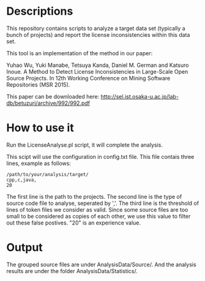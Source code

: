 # Descriptions

This repository contains scripts to analyze a target data set (typically a
bunch of projects) and report the license inconsistencies within this data set.

This tool is an implementation of the method in our paper:

Yuhao Wu, Yuki Manabe, Tetsuya Kanda, Daniel M. German and Katsuro Inoue. A Method 
to Detect License Inconsistencies in Large-Scale Open Source Projects. In 12th Working
Conference on Mining Software Repositories (MSR 2015).

This paper can be downloaded here:
http://sel.ist.osaka-u.ac.jp/lab-db/betuzuri/archive/992/992.pdf

# How to use it

Run the LicenseAnalyse.pl script, it will complete the analysis.

This scipt will use the configuration in config.txt file. This file contais 
three lines, example as follows:

```
/path/to/your/analysis/target/
cpp,c,java,
20
```

The first line is the path to the projects.
The second line is the type of source code file to analyse, seperated by ','.
The third line is the threshold of lines of token files we consider as valid. 
Since some source files are too small to be considered as copies of each other,
we use this value to filter out these false postives. "20" is an experience value.

# Output

The grouped source files are under AnalysisData/Source/.
And the analysis results are under the folder AnalysisData/Statistics/.
